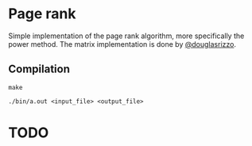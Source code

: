 # Page rank

Simple implementation of the page rank algorithm, more specifically the power
method. The matrix implementation is done by [@douglasrizzo](https://github.com/douglasrizzo/matrix).

## Compilation

```
make

./bin/a.out <input_file> <output_file>
```

# TODO

